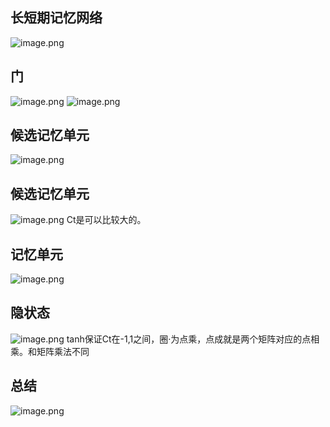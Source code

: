 ## 长短期记忆网络
![image.png](https://cdn.jsdelivr.net/gh/Bluestone-work/image/image/20240930163945.png)
## 门
![image.png](https://cdn.jsdelivr.net/gh/Bluestone-work/image/image/20240930164158.png)
![image.png](https://cdn.jsdelivr.net/gh/Bluestone-work/image/image/20240930164204.png)
## 候选记忆单元
![image.png](https://cdn.jsdelivr.net/gh/Bluestone-work/image/image/20240930164242.png)

## 候选记忆单元
![image.png](https://cdn.jsdelivr.net/gh/Bluestone-work/image/image/20240930171706.png)
Ct是可以比较大的。
## 记忆单元
![image.png](https://cdn.jsdelivr.net/gh/Bluestone-work/image/image/20240930170101.png)
## 隐状态
![image.png](https://cdn.jsdelivr.net/gh/Bluestone-work/image/image/20240930170313.png)
tanh保证Ct在-1,1之间，圈·为点乘，点成就是两个矩阵对应的点相乘。和矩阵乘法不同

## 总结
![image.png](https://cdn.jsdelivr.net/gh/Bluestone-work/image/image/20240930172114.png)
